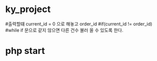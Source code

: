 # ky_project

#출력할떄 current_id = 0 으로 해놓고 order_id
#if(current_id != order_id)
#while if 문으로 같지 않으면 다른 건수 불러 올 수 있도록 한다.

# php start
